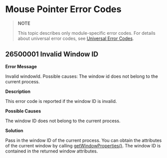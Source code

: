 # Mouse Pointer Error Codes

<!--Kit: Input Kit-->
<!--Subsystem: MultimodalInput-->
<!--Owner: @zhaoxueyuan-->
<!--Designer: @hanruofei-->
<!--Tester: @Lyuxin-->
<!--Adviser: @Brilliantry_Rui-->

> **NOTE**
>
> This topic describes only module-specific error codes. For details about universal error codes, see [Universal Error Codes](../errorcode-universal.md).

## 26500001 Invalid Window ID

**Error Message**

Invalid windowId. Possible causes: The window id does not belong to the current process.

**Description**

This error code is reported if the window ID is invalid.

**Possible Causes**

The window ID does not belong to the current process.

**Solution**

Pass in the window ID of the current process. You can obtain the attributes of the current window by calling [getWindowProperties()](../apis-arkui/arkts-apis-window-Window.md#getwindowproperties9). The window ID is contained in the returned window attributes.

